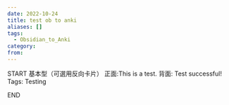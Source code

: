 ```yaml
---
date: 2022-10-24
title: test ob to anki
aliases: []
tags:
  - Obsidian_to_Anki
category: 
from: 
---
```

START
基本型（可選用反向卡片）
正面:This is a test.
背面: Test successful!
Tags: Testing
<!--ID: 1666589832834-->
END
